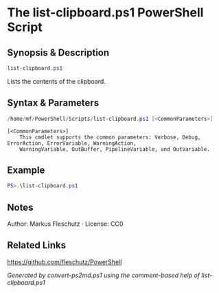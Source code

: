 # The list-clipboard.ps1 PowerShell Script

## Synopsis & Description
```powershell
list-clipboard.ps1
```

Lists the contents of the clipboard.

## Syntax & Parameters
```powershell
/home/mf/PowerShell/Scripts/list-clipboard.ps1 [<CommonParameters>]
```

```
[<CommonParameters>]
    This cmdlet supports the common parameters: Verbose, Debug, ErrorAction, ErrorVariable, WarningAction, 
    WarningVariable, OutBuffer, PipelineVariable, and OutVariable.
```

## Example
```powershell
PS>.\list-clipboard.ps1
```


## Notes
Author: Markus Fleschutz · License: CC0

## Related Links
https://github.com/fleschutz/PowerShell

*Generated by convert-ps2md.ps1 using the comment-based help of list-clipboard.ps1*
